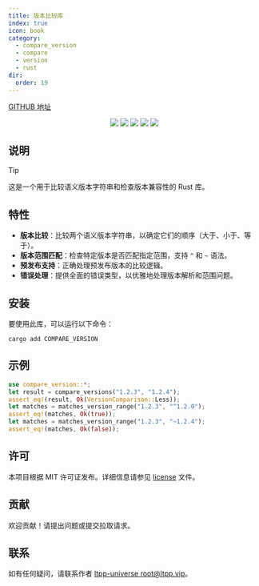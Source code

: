 ```yaml
---
title: 版本比较库
index: true
icon: book
category:
  - compare_version
  - compare
  - version
  - rust
dir:
  order: 19
---
```


<Share colorful />

[GITHUB 地址](https://github.com/ltpp-universe/compare_version)

<center>

[![](https://img.shields.io/crates/v/compare_version.svg)](https://crates.io/crates/compare_version)
[![](https://img.shields.io/crates/d/compare_version.svg)](https://img.shields.io/crates/d/compare_version.svg)
[![](https://docs.rs/compare_version/badge.svg)](https://docs.rs/compare_version)
[![](https://github.com/ltpp-universe/compare_version/workflows/Rust/badge.svg)](https://github.com/ltpp-universe/compare_version/actions?query=workflow:Rust)
[![](https://img.shields.io/crates/l/compare_version.svg)](./license)

</center>

## 说明

> [!tip]
> 这是一个用于比较语义版本字符串和检查版本兼容性的 Rust 库。

## 特性

- **版本比较**：比较两个语义版本字符串，以确定它们的顺序（大于、小于、等于）。
- **版本范围匹配**：检查特定版本是否匹配指定范围，支持 `^` 和 `~` 语法。
- **预发布支持**：正确处理预发布版本的比较逻辑。
- **错误处理**：提供全面的错误类型，以优雅地处理版本解析和范围问题。

## 安装

要使用此库，可以运行以下命令：

```shell
cargo add COMPARE_VERSION
```

## 示例

```rust
use compare_version::*;
let result = compare_versions("1.2.3", "1.2.4");
assert_eq!(result, Ok(VersionComparison::Less));
let matches = matches_version_range("1.2.3", "^1.2.0");
assert_eq!(matches, Ok(true));
let matches = matches_version_range("1.2.3", "~1.2.4");
assert_eq!(matches, Ok(false));
```

## 许可

本项目根据 MIT 许可证发布。详细信息请参见 [license](license) 文件。

## 贡献

欢迎贡献！请提出问题或提交拉取请求。

## 联系

如有任何疑问，请联系作者 [ltpp-universe <root@ltpp.vip>](mailto:root@ltpp.vip)。

<Bottom />
